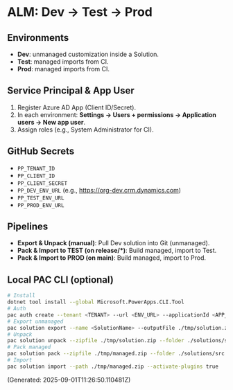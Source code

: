 # ALM: Dev → Test → Prod

## Environments
- **Dev**: unmanaged customization inside a Solution.
- **Test**: managed imports from CI.
- **Prod**: managed imports from CI.

## Service Principal & App User
1. Register Azure AD App (Client ID/Secret).  
2. In each environment: **Settings → Users + permissions → Application users → New app user**.  
3. Assign roles (e.g., System Administrator for CI).

## GitHub Secrets
- `PP_TENANT_ID`
- `PP_CLIENT_ID`
- `PP_CLIENT_SECRET`
- `PP_DEV_ENV_URL` (e.g., https://org-dev.crm.dynamics.com)
- `PP_TEST_ENV_URL`
- `PP_PROD_ENV_URL`

## Pipelines
- **Export & Unpack (manual)**: Pull Dev solution into Git (unmanaged).
- **Pack & Import to TEST (on release/\*)**: Build managed, import to Test.
- **Pack & Import to PROD (on main)**: Build managed, import to Prod.

## Local PAC CLI (optional)
```bash
# Install
dotnet tool install --global Microsoft.PowerApps.CLI.Tool
# Auth
pac auth create --tenant <TENANT> --url <ENV_URL> --applicationId <APP_ID> --clientSecret <SECRET>
# Export unmanaged
pac solution export --name <SolutionName> --outputFile ./tmp/solution.zip --managed false
# Unpack
pac solution unpack --zipfile ./tmp/solution.zip --folder ./solutions/src --processCanvasApps true --allowDelete true
# Pack managed
pac solution pack --zipfile ./tmp/managed.zip --folder ./solutions/src --managed true
# Import
pac solution import --path ./tmp/managed.zip --activate-plugins true
```
(Generated: 2025-09-01T11:26:50.110481Z)
